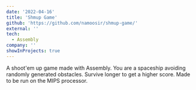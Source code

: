 ```yaml
---
date: '2022-04-16'
title: 'Shmup Game'
github: 'https://github.com/namoosir/shmup-game/'
external: ''
tech:
  - Assembly
company: ''
showInProjects: true
---
```


A shoot'em up game made with Assembly. You are a spaceship avoiding randomly generated obstacles. Survive longer to get a higher score. Made to be run on the MIPS processor.
